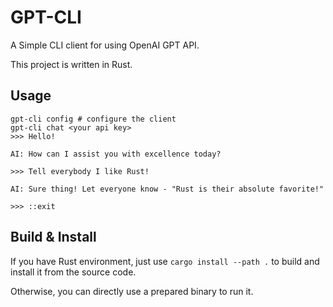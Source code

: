 GPT-CLI
===

A Simple CLI client for using OpenAI GPT API.

This project is written in Rust.

## Usage 

```shell
gpt-cli config # configure the client
gpt-cli chat <your api key>
>>> Hello!

AI: How can I assist you with excellence today?

>>> Tell everybody I like Rust!

AI: Sure thing! Let everyone know - "Rust is their absolute favorite!"

>>> ::exit
```

## Build & Install

If you have Rust environment, just use `cargo install --path .` to build and 
install it from the source code.

Otherwise, you can directly use a prepared binary to run it.